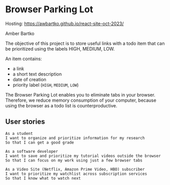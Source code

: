 # Browser Parking Lot

Hosting: https://awbartko.github.io/react-site-oct-2023/

Amber Bartko

The objective of this project is to store useful links with a todo item that can be prioritized using the labels HIGH, MEDIUM, LOW.

An item contains:

- a link
- a short text description
- date of creation
- priority label (`HIGH`, `MEDIUM`, `LOW`)

The Browser Parking Lot enables you to eliminate tabs in your browser. Therefore, we reduce memory consumption of your computer, because using the browser as a todo list is counterproductive.

## User stories

```
As a student
I want to organize and prioritize information for my research
So that I can get a good grade

As a software developer
I want to save and prioritize my tutorial videos outside the browser
So that I can focus on my work using just a few browser tabs

As a Video Site (Netflix, Amazon Prime Video, HBO) subscriber
I want to prioritize my watchlist across subscription services
So that I know what to watch next
```
